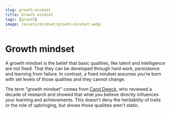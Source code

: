 ```yaml
---
slug: growth-mindset
title: Growth mindset
tags: [growth]
image: /assets/mindset/growth-mindset.webp
---
```


# Growth mindset

<!-- truncate -->

A growth mindset is the belief that basic qualities, like talent and intelligence are not fixed.
That they can be developed through hard work, persistence and learning from failure. In contrast, a
fixed mindset assumes you’re born with set levels of those qualities and they cannot change.

The term "growth mindset" comes from [Carol Dweck](https://en.wikipedia.org/wiki/Carol_Dweck), who
reviewed a decade of research and showed that what you believe directly influences your learning and
achievements. This doesn't deny the heritability of traits or the role of upbringing, but shows
those qualities aren't static.
